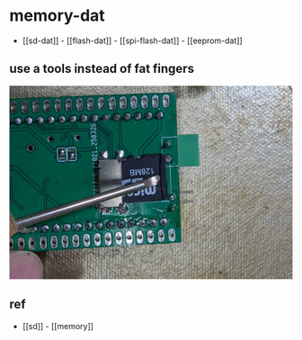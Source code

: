 
# memory-dat

- [[sd-dat]] - [[flash-dat]] - [[spi-flash-dat]] - [[eeprom-dat]]

## use a tools instead of fat fingers 

![](2025-04-08-17-14-23.png)


## ref 

- [[sd]] - [[memory]]